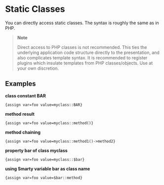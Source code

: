 # Static Classes

You can directly access static classes. The syntax is roughly the same as in
PHP.

> **Note**
>
> Direct access to PHP classes is not recommended. This ties the
> underlying application code structure directly to the presentation,
> and also complicates template syntax. It is recommended to register
> plugins which insulate templates from PHP classes/objects. Use at your
> own discretion.

## Examples

**class constant BAR**
```smarty
{assign var=foo value=myclass::BAR}
```

**method result**
```smarty
{assign var=foo value=myclass::method()} 
```

**method chaining**
```smarty
{assign var=foo value=myclass::method1()->method2}
```

**property bar of class myclass**
```smarty
{assign var=foo value=myclass::$bar} 
```

**using Smarty variable bar as class name**
```smarty
{assign var=foo value=$bar::method}
```
